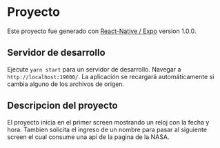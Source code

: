 # Proyecto

Este proyecto fue generado con [React-Native / Expo](https://github.com/marcosimb0100/project.git) version 1.0.0.

## Servidor de desarrollo

Ejecute `yarn start` para un servidor de desarrollo. Navegar a `http://localhost:19000/`. La aplicación se recargará automáticamente si cambia alguno de los archivos de origen.

## Descripcion del proyecto

El proyecto inicia en el primer screen mostrando un reloj con la fecha y hora. Tambien solicita el ingreso de un nombre para pasar al siguiente screen el cual consume una api de la pagina de la NASA.